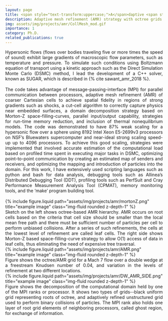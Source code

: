 ```yaml
---
layout: page
title: <span style="text-transform:uppercase;">A</span>daptive <span style="text-transform:uppercase;">M</span>esh <span style="text-transform:uppercase;">R</span>efinement 
description: Adaptive mesh refinement (AMR) strategy with octree grids for the Direct Simulation Monte Carlo (DSMC) method to solve Boltzmann equation of transport
img: assets/img/projects/amr/CollMesh_mod.gif
importance: 1
category: Ph.D.
related_publications: true
---
```


<div align="justify">
Hypersonic flows (flows over bodies traveling five or more times the speed of sound) exhibit large gradients of macroscopic flow parameters, such as temperature and pressure. To simulate such conditions using Boltzmann equation of transport using a kinetic approach such as the Direct Simulation Monte Carlo (DSMC) method, I lead the development of a C++ solver, known as SUGAR, which is described in  {% cite sawant_amr_2018 %}.
</div>
<div align="justify">
<br>
The code takes advantage of message-passing-interface (MPI) for parallel communication between processors, adaptive mesh refinement (AMR) of coarser Cartesian cells to achieve spatial fidelity in regions of strong gradients such as shocks, a cut-cell algorithm to correctly capture physics near embedded surfaces, a domain decomposition strategy based on Morton-Z space-filling-curves, parallel input/output capability, strategies for run-time memory reduction, and inclusion of thermal nonequilibrium models.
The code was demonstrated to have 87% weak scaling for a hypersonic flow over a sphere using 8192 Intel Xeon E5-2699v3 processors on NSF’s Bluewaters supercomputer and near-ideal strong scaling speed-up up to 4096 processors.
To achieve this good scaling, strategies were implemented that involved accurate estimation of the computational load based on profiled time spent in executing major tasks in DSMC, optimizing point-to-point communication by creating an estimated map of senders and receivers, and optimizing the mapping and introduction of particles into the domain. For this work, I have extensively used scripting languages such as python and bash for data analysis, debugging tools such as Allinea’s Distributed Debugging Tool (DDT), profiling tools such as PerfSuit and Cray Performance Measurement Analysis Tool (CPMAT), memory monitoring tools, and the ‘make’ program building tool.
</div>
<br>

<div class="row">
    <div class="col-sm mt-3 mt-md-0">
        {% include figure.liquid path="assets/img/projects/amr/mortonZ.png" title="example image" class="img-fluid rounded z-depth-1" %}
    </div>
</div>
<div class="caption">
<div align="justify">
Sketch on the left shows octree-based AMR hierarchy. AMR occurs on root cells based on the criteria that cell size should be smaller than the local mean free path and there must be sufficient number of particles per cell to perform unbiased collisions. After a series of such refinements, the cells at the lowest level of refinement are called leaf cells. 
The right side shows Morton-Z based space-filling-curve strategy to allow O(1) access of data in leaf cells, thus eliminating the need of expensive tree traversal.
</div></div>

<div class="row">
    <div class="col-sm mt-3 mt-md-0">
        {% include figure.liquid path="assets/img/projects/amr/AMR.png" title="example image" class="img-fluid rounded z-depth-1" %}
    </div>
</div>
<div class="caption">
<div align="justify">
Figure shows the octree/AMR grid for a Mach 7 flow over a double wedge at a freestream Knudsen number of 0.04, and variation in the levels of refinement at two different locations.
</div></div>



<div class="row">
    <div class="col-sm mt-3 mt-md-0">
        {% include figure.liquid path="assets/img/projects/amr/DW_AMR_SIDE.png" title="example image" class="img-fluid rounded z-depth-1" %}
    </div>
</div>
<div class="caption">
<div align="justify">
Figure shows the decomposition of the computational domain held by one of the MPI ranks or processor. It shows two types of grids--black uniform grid representing roots of octree, and adaptively refined unstructured grid used to perform binary collisions of particles. The MPI rank also holds one layer of root grid elements of neighboring processors, called ghost region, for exchange of information. 
</div></div>


